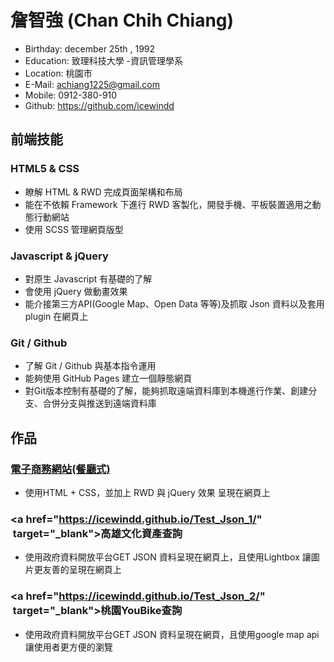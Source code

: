 # 詹智強 (Chan Chih Chiang)
* Birthday: december 25th , 1992
* Education: 致理科技大學 -資訊管理學系
* Location: 桃園市
* E-Mail: achiang1225@gmail.com
* Mobile: 0912-380-910
* Github: https://github.com/icewindd
## 前端技能
### HTML5 & CSS
* 瞭解 HTML & RWD 完成頁面架構和布局
* 能在不依賴 Framework 下進行 RWD 客製化，開發手機、平板裝置適用之動態行動網站
* 使用 SCSS 管理網頁版型
### Javascript & jQuery
* 對原生 Javascript 有基礎的了解
* 會使用 jQuery 做動畫效果
* 能介接第三方API(Google Map、Open Data 等等)及抓取 Json 資料以及套用 plugin 在網頁上
### Git / Github
* 了解 Git / Github 與基本指令運用
* 能夠使用 GitHub Pages 建立一個靜態網頁
* 對Git版本控制有基礎的了解，能夠抓取遠端資料庫到本機進行作業、創建分支、合併分支與推送到遠端資料庫
## 作品
### <a href="https://icewindd.github.io/Test_RWD_1/index.html"  target="_blank">電子商務網站(餐廳式)</a>
*  使用HTML + CSS，並加上 RWD 與 jQuery 效果 呈現在網頁上
### <a href="https://icewindd.github.io/Test_Json_1/"  target="_blank">高雄文化資產查詢</a>
* 使用政府資料開放平台GET JSON 資料呈現在網頁上，且使用Lightbox 讓圖片更友善的呈現在網頁上
### <a href="https://icewindd.github.io/Test_Json_2/"  target="_blank">桃園YouBike查詢</a>
* 使用政府資料開放平台GET JSON 資料呈現在網頁，且使用google map api 讓使用者更方便的瀏覽

